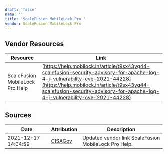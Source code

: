 ```yaml
---
draft: 'false'
name: ''
title: 'ScaleFusion MobileLock Pro '
vendor: ScaleFusion MobileLock Pro
---
```


## Vendor Resources
| Resource | Link |
| --- | --- |
| ScaleFusion MobileLock Pro Help | [https://help.mobilock.in/article/t9sx43yg44-scalefusion-security-advisory-for-apache-log-4-j-vulnerability-cve-2021-44228](https://help.mobilock.in/article/t9sx43yg44-scalefusion-security-advisory-for-apache-log-4-j-vulnerability-cve-2021-44228) |



## Sources
| Date | Attribution | Description |
| --- | --- | --- |
| 2021-12-17 14:04:59 | [CISAGov](https://raw.githubusercontent.com/cisagov/log4j-affected-db/develop/README.md) | Updated vendor link ScaleFusion MobileLock Pro Help.  |
